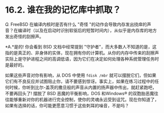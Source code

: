 # 16.2. 谁在我的记忆库中抓取？

*Q.* FreeBSD 在编译内核时是否有什么 "奇怪 "的动作会导致内存发出挠痒的声音？在编译时（以及在启动时识别软驱后的短暂时间内），从似乎是内存库的地方发出奇怪的刮擦声。

*A.*是的! 你会看到 BSD 文档中经常提到 "守护者"，而大多数人不知道的是，这指的是真正的、非身体的实体，现在拥有你的计算机。从你的内存中传来的刮擦声实际上是守护进程之间的高调低语，因为它们在决定如何处理各种系统管理任务时是最好的。

如果这些声音对你有影响，从 DOS 中使用 `fdisk /mbr` 就可以摆脱它们，但如果它们有不良反应并试图阻止你，请不要感到惊讶。事实上，如果在练习过程中的任何时候，你听到比尔-盖茨的撒旦般的声音从内置的扬声器中传出，就赶紧跑吧，不要再回头了! 摆脱了 BSD 恶魔的平衡影响，DOS 和Windows® 的双胞胎恶魔往往能够重新对你的机器进行完全控制，使你的灵魂永远受到诅咒。现在你知道了，如果有选择的话，你可能更愿意习惯于这些刺耳的噪音，不是吗？

